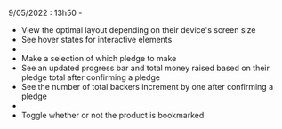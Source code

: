 9/05/2022 : 13h50 -

- View the optimal layout depending on their device's screen size
- See hover states for interactive elements
- 
- Make a selection of which pledge to make
- See an updated progress bar and total money raised based on their pledge total after confirming a pledge
- See the number of total backers increment by one after confirming a pledge
- 
- Toggle whether or not the product is bookmarked